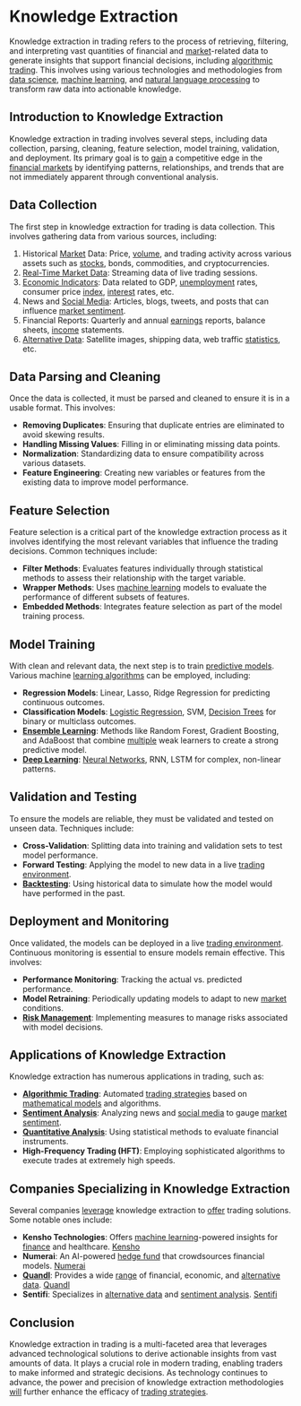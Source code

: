 # Knowledge Extraction

Knowledge extraction in trading refers to the process of retrieving, filtering, and interpreting vast quantities of financial and [market](../m/market.md)-related data to generate insights that support financial decisions, including [algorithmic trading](../a/algorithmic_trading.md). This involves using various technologies and methodologies from [data science](../d/data_science_in_trading.md), [machine learning](../m/machine_learning.md), and [natural language processing](../n/natural_language_processing_(nlp)_in_trading.md) to transform raw data into actionable knowledge.

## Introduction to Knowledge Extraction

Knowledge extraction in trading involves several steps, including data collection, parsing, cleaning, feature selection, model training, validation, and deployment. Its primary goal is to [gain](../g/gain.md) a competitive edge in the [financial markets](../f/financial_market.md) by identifying patterns, relationships, and trends that are not immediately apparent through conventional analysis.

## Data Collection

The first step in knowledge extraction for trading is data collection. This involves gathering data from various sources, including:

1. Historical [Market](../m/market.md) Data: Price, [volume](../v/volume.md), and trading activity across various assets such as [stocks](../s/stock.md), bonds, commodities, and cryptocurrencies.
2. [Real-Time Market Data](../r/real-time_market_data.md): Streaming data of live trading sessions.
3. [Economic Indicators](../e/economic_indicators.md): Data related to GDP, [unemployment](../u/unemployment.md) rates, consumer price [index](../i/index_instrument.md), [interest](../i/interest.md) rates, etc.
4. News and [Social Media](../s/social_media.md): Articles, blogs, tweets, and posts that can influence [market sentiment](../m/market_sentiment.md).
5. Financial Reports: Quarterly and annual [earnings](../e/earnings.md) reports, balance sheets, [income](../i/income.md) statements.
6. [Alternative Data](../a/alternative_data.md): Satellite images, shipping data, web traffic [statistics](../s/statistics.md), etc.

## Data Parsing and Cleaning

Once the data is collected, it must be parsed and cleaned to ensure it is in a usable format. This involves:

- **Removing Duplicates**: Ensuring that duplicate entries are eliminated to avoid skewing results.
- **Handling Missing Values**: Filling in or eliminating missing data points.
- **Normalization**: Standardizing data to ensure compatibility across various datasets.
- **Feature Engineering**: Creating new variables or features from the existing data to improve model performance.

## Feature Selection

Feature selection is a critical part of the knowledge extraction process as it involves identifying the most relevant variables that influence the trading decisions. Common techniques include:

- **Filter Methods**: Evaluates features individually through statistical methods to assess their relationship with the target variable.
- **Wrapper Methods**: Uses [machine learning](../m/machine_learning.md) models to evaluate the performance of different subsets of features.
- **Embedded Methods**: Integrates feature selection as part of the model training process.

## Model Training

With clean and relevant data, the next step is to train [predictive models](../p/predictive_models_in_trading.md). Various machine [learning algorithms](../l/learning_algorithms_in_trading.md) can be employed, including:

- **Regression Models**: Linear, Lasso, Ridge Regression for predicting continuous outcomes.
- **Classification Models**: [Logistic Regression](../l/logistic_regression_in_trading.md), SVM, [Decision Trees](../d/decision_trees.md) for binary or multiclass outcomes.
- **[Ensemble Learning](../e/ensemble_learning.md)**: Methods like Random Forest, Gradient Boosting, and AdaBoost that combine [multiple](../m/multiple.md) weak learners to create a strong predictive model.
- **[Deep Learning](../d/deep_learning.md)**: [Neural Networks](../n/neural_networks_in_trading.md), RNN, LSTM for complex, non-linear patterns.

## Validation and Testing

To ensure the models are reliable, they must be validated and tested on unseen data. Techniques include:

- **Cross-Validation**: Splitting data into training and validation sets to test model performance.
- **Forward Testing**: Applying the model to new data in a live [trading environment](../t/trading_environment.md).
- **[Backtesting](../b/backtesting.md)**: Using historical data to simulate how the model would have performed in the past.

## Deployment and Monitoring

Once validated, the models can be deployed in a live [trading environment](../t/trading_environment.md). Continuous monitoring is essential to ensure models remain effective. This involves:

- **Performance Monitoring**: Tracking the actual vs. predicted performance.
- **Model Retraining**: Periodically updating models to adapt to new [market](../m/market.md) conditions.
- **[Risk Management](../r/risk_management.md)**: Implementing measures to manage risks associated with model decisions.

## Applications of Knowledge Extraction

Knowledge extraction has numerous applications in trading, such as:

- **[Algorithmic Trading](../a/algorithmic_trading.md)**: Automated [trading strategies](../t/trading_strategies.md) based on [mathematical models](../m/mathematical_models_in_trading.md) and algorithms.
- **[Sentiment Analysis](../s/sentiment_analysis.md)**: Analyzing news and [social media](../s/social_media.md) to gauge [market sentiment](../m/market_sentiment.md).
- **[Quantitative Analysis](../q/quantitative_analysis.md)**: Using statistical methods to evaluate financial instruments.
- **High-Frequency Trading (HFT)**: Employing sophisticated algorithms to execute trades at extremely high speeds.

## Companies Specializing in Knowledge Extraction

Several companies [leverage](../l/leverage.md) knowledge extraction to [offer](../o/offer.md) trading solutions. Some notable ones include:

- **Kensho Technologies**: Offers [machine learning](../m/machine_learning.md)-powered insights for [finance](../f/finance.md) and healthcare. [Kensho](https://www.kensho.com/)
- **Numerai**: An AI-powered [hedge fund](../h/hedge_fund.md) that crowdsources financial models. [Numerai](https://numer.ai/)
- **[Quandl](../q/quandl.md)**: Provides a wide [range](../r/range.md) of financial, economic, and [alternative data](../a/alternative_data.md). [Quandl](https://www.quandl.com/)
- **Sentifi**: Specializes in [alternative data](../a/alternative_data.md) and [sentiment analysis](../s/sentiment_analysis.md). [Sentifi](https://www.sentifi.com/)

## Conclusion

Knowledge extraction in trading is a multi-faceted area that leverages advanced technological solutions to derive actionable insights from vast amounts of data. It plays a crucial role in modern trading, enabling traders to make informed and strategic decisions. As technology continues to advance, the power and precision of knowledge extraction methodologies [will](../w/will.md) further enhance the efficacy of [trading strategies](../t/trading_strategies.md).
